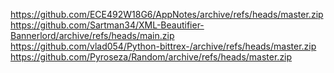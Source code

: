 https://github.com/ECE492W18G6/AppNotes/archive/refs/heads/master.zip
https://github.com/Sartman34/XML-Beautifier-Bannerlord/archive/refs/heads/main.zip
https://github.com/vlad054/Python-bittrex-/archive/refs/heads/master.zip
https://github.com/Pyroseza/Random/archive/refs/heads/master.zip
